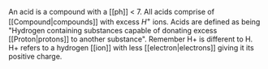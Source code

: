 An acid is a compound with a [[ph]] < 7. All acids comprise of [[Compound|compounds]] with excess $H^+$ ions. Acids are defined as being "Hydrogen containing substances capable of donating excess [[Proton|protons]] to another substance". Remember H+ is different to H. H+ refers to a hydrogen [[ion]] with less [[electron|electrons]] giving it its positive charge. 